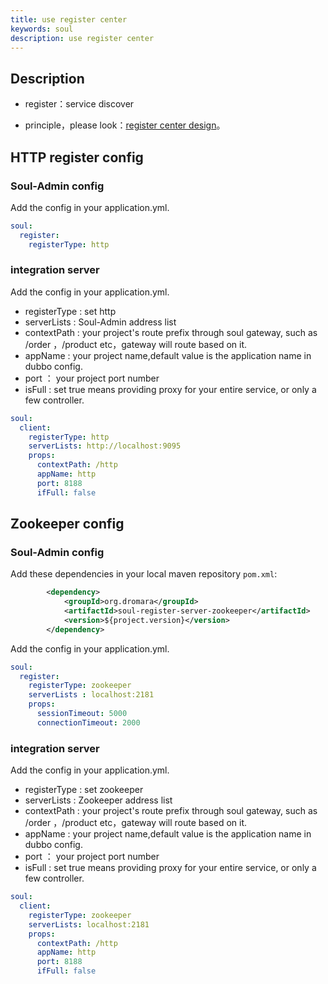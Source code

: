 ```yaml
---
title: use register center
keywords: soul
description: use register center
---
```


## Description

* register：service discover

* principle，please look：[register center design](../register-center-design)。

## HTTP register config

### Soul-Admin config

Add the config in your application.yml.

```yaml
soul:
  register:
    registerType: http
```

### integration server

Add the config in your application.yml.

- registerType : set http
- serverLists : Soul-Admin address list
- contextPath : your project's route prefix through soul gateway, such as /order ，/product etc，gateway will route based on it.
- appName : your project name,default value is the application name in dubbo config.
- port ： your project port number
- isFull : set true means providing proxy for your entire service, or only a few controller.

```yaml
soul:
  client:
    registerType: http
    serverLists: http://localhost:9095
    props:
      contextPath: /http
      appName: http
      port: 8188
      ifFull: false
```

## Zookeeper config
### Soul-Admin config
Add these dependencies in your local maven repository `pom.xml`:

```xml
        <dependency>
            <groupId>org.dromara</groupId>
            <artifactId>soul-register-server-zookeeper</artifactId>
            <version>${project.version}</version>
        </dependency>
```

Add the config in your application.yml.

```yaml
soul:
  register:
    registerType: zookeeper
    serverLists : localhost:2181
    props:
      sessionTimeout: 5000
      connectionTimeout: 2000
```

### integration server

Add the config in your application.yml.

- registerType : set zookeeper
- serverLists : Zookeeper address list
- contextPath : your project's route prefix through soul gateway, such as /order ，/product etc，gateway will route based on it.
- appName : your project name,default value is the application name in dubbo config.
- port ： your project port number
- isFull : set true means providing proxy for your entire service, or only a few controller.

```yaml
soul:
  client:
    registerType: zookeeper
    serverLists: localhost:2181
    props:
      contextPath: /http
      appName: http
      port: 8188
      ifFull: false
```